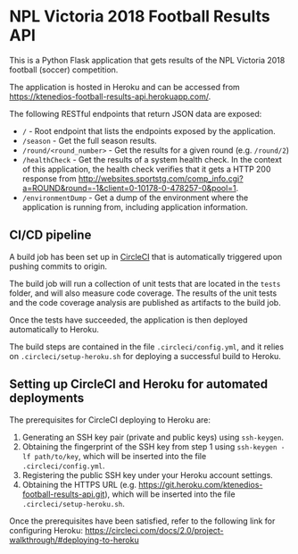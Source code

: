 # NPL Victoria 2018 Football Results API

This is a Python Flask application that gets results of the NPL Victoria 2018 football (soccer) competition.

The application is hosted in Heroku and can be accessed from <https://ktenedios-football-results-api.herokuapp.com/>.

The following RESTful endpoints that return JSON data are exposed:

* `/` - Root endpoint that lists the endpoints exposed by the application.
* `/season` - Get the full season results.
* `/round/<round_number>` - Get the results for a given round (e.g. `/round/2`)
* `/healthCheck` - Get the results of a system health check. In the context of this application, the health check verifies that it gets a HTTP 200 response from <http://websites.sportstg.com/comp_info.cgi?a=ROUND&round=-1&client=0-10178-0-478257-0&pool=1>.
* `/environmentDump` - Get a dump of the environment where the application is running from, including application information.

## CI/CD pipeline

A build job has been set up in [CircleCI](https://circleci.com/gh/ktenedios/myob-webapi) that is automatically triggered upon pushing commits to origin.

The build job will run a collection of unit tests that are located in the `tests` folder, and will also measure code coverage. The results of the unit tests and the code coverage analysis are published as artifacts to the build job.

Once the tests have succeeded, the application is then deployed automatically to Heroku.

The build steps are contained in the file `.circleci/config.yml`, and it relies on `.circleci/setup-heroku.sh` for deploying a successful build to Heroku.

## Setting up CircleCI and Heroku for automated deployments

The prerequisites for CircleCI deploying to Heroku are:

1. Generating an SSH key pair (private and public keys) using `ssh-keygen`.
2. Obtaining the fingerprint of the SSH key from step 1 using `ssh-keygen -lf path/to/key`, which will be inserted into the file `.circleci/config.yml`.
3. Registering the public SSH key under your Heroku account settings.
4. Obtaining the HTTPS URL (e.g. <https://git.heroku.com/ktenedios-football-results-api.git>), which will be inserted into the file `.circleci/setup-heroku.sh`.

Once the prerequisites have been satisfied, refer to the following link for configuring Heroku:
<https://circleci.com/docs/2.0/project-walkthrough/#deploying-to-heroku>